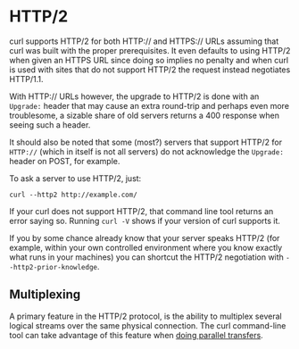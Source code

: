 # HTTP/2

curl supports HTTP/2 for both HTTP:// and HTTPS:// URLs assuming that curl was
built with the proper prerequisites. It even defaults to using HTTP/2 when
given an HTTPS URL since doing so implies no penalty and when curl is used
with sites that do not support HTTP/2 the request instead negotiates HTTP/1.1.

With HTTP:// URLs however, the upgrade to HTTP/2 is done with an `Upgrade:`
header that may cause an extra round-trip and perhaps even more troublesome, a
sizable share of old servers returns a 400 response when seeing such a header.

It should also be noted that some (most?) servers that support HTTP/2 for
`HTTP://` (which in itself is not all servers) do not acknowledge the
`Upgrade:` header on POST, for example.

To ask a server to use HTTP/2, just:

    curl --http2 http://example.com/

If your curl does not support HTTP/2, that command line tool returns an error
saying so. Running `curl -V` shows if your version of curl supports it.

If you by some chance already know that your server speaks HTTP/2 (for
example, within your own controlled environment where you know exactly what
runs in your machines) you can shortcut the HTTP/2 negotiation with
`--http2-prior-knowledge`.

## Multiplexing

A primary feature in the HTTP/2 protocol, is the ability to multiplex several
logical streams over the same physical connection. The curl command-line tool
can take advantage of this feature when
[doing parallel transfers](../../cmdline/urls/parallel.md).
